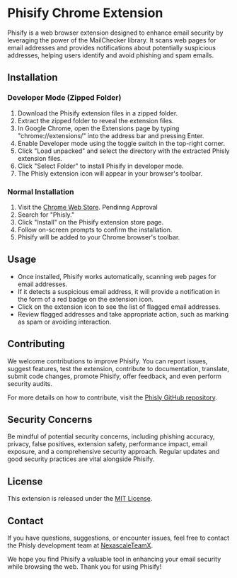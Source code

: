 # Phisify Chrome Extension

Phisify is a web browser extension designed to enhance email security by leveraging the power of the MailChecker library. It scans web pages for email addresses and provides notifications about potentially suspicious addresses, helping users identify and avoid phishing and spam emails.

## Installation

### Developer Mode (Zipped Folder)

1. Download the Phisify extension files in a zipped folder.
2. Extract the zipped folder to reveal the extension files.
3. In Google Chrome, open the Extensions page by typing "chrome://extensions/" into the address bar and pressing Enter.
4. Enable Developer mode using the toggle switch in the top-right corner.
5. Click "Load unpacked" and select the directory with the extracted Phisly extension files.
6. Click "Select Folder" to install Phisify in developer mode.
7. The Phisly extension icon will appear in your browser's toolbar.

### Normal Installation

1. Visit the [Chrome Web Store](https://chrome.google.com/webstore). Pendinng Approval
2. Search for "Phisly."
3. Click "Install" on the Phisify extension store page.
4. Follow on-screen prompts to confirm the installation.
5. Phisify will be added to your Chrome browser's toolbar.

## Usage

- Once installed, Phisify works automatically, scanning web pages for email addresses.
- If it detects a suspicious email address, it will provide a notification in the form of a red badge on the extension icon.
- Click on the extension icon to see the list of flagged email addresses.
- Review flagged addresses and take appropriate action, such as marking as spam or avoiding interaction.

## Contributing

We welcome contributions to improve Phisify. You can report issues, suggest features, test the extension, contribute to documentation, translate, submit code changes, promote Phisify, offer feedback, and even perform security audits.

For more details on how to contribute, visit the [Phisly GitHub repository]([(https://github.com/queen-x-vee/Hackathon)]).

## Security Concerns

Be mindful of potential security concerns, including phishing accuracy, privacy, false positives, extension safety, performance impact, email exposure, and a comprehensive security approach. Regular updates and good security practices are vital alongside Phisify.

## License

This extension is released under the [MIT License](LICENSE).

## Contact

If you have questions, suggestions, or encounter issues, feel free to contact the Phisly development team at [NexascaleTeamX](mailto:nexascale-teamx@nexascale.org).

We hope you find Phisify a valuable tool in enhancing your email security while browsing the web. Thank you for using Phisify!

